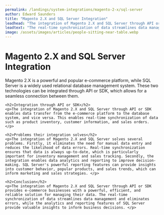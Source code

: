 ```yaml
---
permalink: /landings/system-integrations/magento-2-x/sql-server
author: Edward Saunders
title: "Magento 2.X and SQL Server Integration"
leadhead: "The integration of Magento 2.X and SQL Server through API or SDK provides e-commerce businesses with a powerful, efficient, and reliable solution for managing their data"
leadtext: "The real-time synchronization of data streamlines data management and eliminates errors, while the analytics and reporting features of SQL Server provide valuable insights to inform business decisions."
image: /assets/images/articles/people-sitting-near-table.webp
---
```

<div class="arttext">	<h1>Magento 2.X and SQL Server Integration</h1>
	<p>Magento 2.X is a powerful and popular e-commerce platform, while SQL Server is a widely used relational database management system. These two technologies can be integrated through API or SDK, which allows for a seamless connection between them. </p>
	
	<h2>Integration through API or SDK</h2>
	<p>The integration of Magento 2.X and SQL Server through API or SDK enables data transfer from the e-commerce platform to the database system, and vice versa. This enables real-time synchronization of data such as product inventory, customer information, and sales orders. </p>

	<h2>Problems their integration solves</h2>
	<p>The integration of Magento 2.X and SQL Server solves several problems. Firstly, it eliminates the need for manual data entry and reduces the likelihood of data errors. Real-time synchronization ensures that data is always up-to-date, which is particularly important for inventory management and sales tracking. Secondly, the integration enables data analytics and reporting to improve decision-making. SQL Server's powerful reporting features can provide insights into customer behavior, popular products, and sales trends, which can inform marketing and sales strategies. </p>
	
	<h2>Conclusion</h2>
	<p>The integration of Magento 2.X and SQL Server through API or SDK provides e-commerce businesses with a powerful, efficient, and reliable solution for managing their data. The real-time synchronization of data streamlines data management and eliminates errors, while the analytics and reporting features of SQL Server provide valuable insights to inform business decisions. </p>
</div>